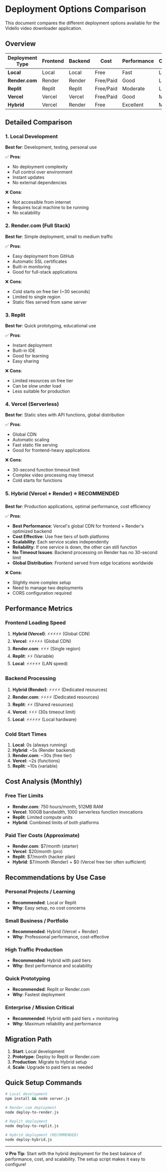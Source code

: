 # Deployment Options Comparison

This document compares the different deployment options available for the Vidello video downloader application.

## Overview

| Deployment Type | Frontend | Backend | Cost | Performance | Complexity |
|----------------|----------|---------|------|-------------|------------|
| **Local** | Local | Local | Free | Fast | Low |
| **Render.com** | Render | Render | Free/Paid | Good | Low |
| **Replit** | Replit | Replit | Free/Paid | Moderate | Low |
| **Vercel** | Vercel | Vercel | Free/Paid | Good | Medium |
| **Hybrid** | Vercel | Render | Free | Excellent | Medium |

## Detailed Comparison

### 1. Local Development

**Best for**: Development, testing, personal use

✅ **Pros**:
- No deployment complexity
- Full control over environment
- Instant updates
- No external dependencies

❌ **Cons**:
- Not accessible from internet
- Requires local machine to be running
- No scalability

### 2. Render.com (Full Stack)

**Best for**: Simple deployment, small to medium traffic

✅ **Pros**:
- Easy deployment from GitHub
- Automatic SSL certificates
- Built-in monitoring
- Good for full-stack applications

❌ **Cons**:
- Cold starts on free tier (~30 seconds)
- Limited to single region
- Static files served from same server

### 3. Replit

**Best for**: Quick prototyping, educational use

✅ **Pros**:
- Instant deployment
- Built-in IDE
- Good for learning
- Easy sharing

❌ **Cons**:
- Limited resources on free tier
- Can be slow under load
- Less suitable for production

### 4. Vercel (Serverless)

**Best for**: Static sites with API functions, global distribution

✅ **Pros**:
- Global CDN
- Automatic scaling
- Fast static file serving
- Good for frontend-heavy applications

❌ **Cons**:
- 30-second function timeout limit
- Complex video processing may timeout
- Cold starts for functions

### 5. Hybrid (Vercel + Render) ⭐ **RECOMMENDED**

**Best for**: Production applications, optimal performance, cost efficiency

✅ **Pros**:
- **Best Performance**: Vercel's global CDN for frontend + Render's optimized backend
- **Cost Effective**: Use free tiers of both platforms
- **Scalability**: Each service scales independently
- **Reliability**: If one service is down, the other can still function
- **No Timeout Issues**: Backend processing on Render has no 30-second limit
- **Global Distribution**: Frontend served from edge locations worldwide

❌ **Cons**:
- Slightly more complex setup
- Need to manage two deployments
- CORS configuration required

## Performance Metrics

### Frontend Loading Speed
1. **Hybrid (Vercel)**: ⚡⚡⚡⚡⚡ (Global CDN)
2. **Vercel**: ⚡⚡⚡⚡⚡ (Global CDN)
3. **Render.com**: ⚡⚡⚡ (Single region)
4. **Replit**: ⚡⚡ (Variable)
5. **Local**: ⚡⚡⚡⚡⚡ (LAN speed)

### Backend Processing
1. **Hybrid (Render)**: ⚡⚡⚡⚡ (Dedicated resources)
2. **Render.com**: ⚡⚡⚡⚡ (Dedicated resources)
3. **Replit**: ⚡⚡ (Shared resources)
4. **Vercel**: ⚡⚡⚡ (30s timeout limit)
5. **Local**: ⚡⚡⚡⚡⚡ (Local hardware)

### Cold Start Times
1. **Local**: 0s (always running)
2. **Hybrid**: ~5s (Render backend)
3. **Render.com**: ~30s (free tier)
4. **Vercel**: ~2s (functions)
5. **Replit**: ~10s (variable)

## Cost Analysis (Monthly)

### Free Tier Limits
- **Render.com**: 750 hours/month, 512MB RAM
- **Vercel**: 100GB bandwidth, 1000 serverless function invocations
- **Replit**: Limited compute units
- **Hybrid**: Combined limits of both platforms

### Paid Tier Costs (Approximate)
- **Render.com**: $7/month (starter)
- **Vercel**: $20/month (pro)
- **Replit**: $7/month (hacker plan)
- **Hybrid**: $7/month (Render) + $0 (Vercel free tier often sufficient)

## Recommendations by Use Case

### Personal Projects / Learning
- **Recommended**: Local or Replit
- **Why**: Easy setup, no cost concerns

### Small Business / Portfolio
- **Recommended**: Hybrid (Vercel + Render)
- **Why**: Professional performance, cost-effective

### High Traffic Production
- **Recommended**: Hybrid with paid tiers
- **Why**: Best performance and scalability

### Quick Prototyping
- **Recommended**: Replit or Render.com
- **Why**: Fastest deployment

### Enterprise / Mission Critical
- **Recommended**: Hybrid with paid tiers + monitoring
- **Why**: Maximum reliability and performance

## Migration Path

1. **Start**: Local development
2. **Prototype**: Deploy to Replit or Render.com
3. **Production**: Migrate to Hybrid setup
4. **Scale**: Upgrade to paid tiers as needed

## Quick Setup Commands

```bash
# Local development
npm install && node server.js

# Render.com deployment
node deploy-to-render.js

# Replit deployment
node deploy-to-replit.js

# Hybrid deployment (RECOMMENDED)
node deploy-hybrid.js
```

---

**💡 Pro Tip**: Start with the hybrid deployment for the best balance of performance, cost, and scalability. The setup script makes it easy to configure!
